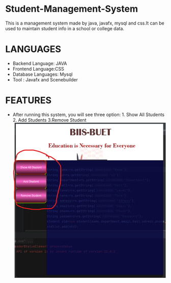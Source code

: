 # Student-Management-System
This is a management system made by java, javafx, mysql and css.It can be used to maintain student info in a school or college data.
# LANGUAGES
- Backend Language: JAVA
- Frontend Language:CSS
- Database Languages: Mysql
- Tool : Javafx and Scenebuilder
# FEATURES
- After running this system, you will see three option: 1. Show All Students 2. Add Students 3.Remove Student
![alt text](https://github.com/Tareq57/Student-Management-System/blob/main/image/front_gui.png?raw=true)


